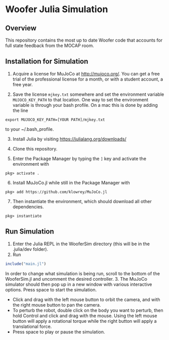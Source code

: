 # Woofer Julia Simulation

## Overview
This repository contains the most up to date Woofer code that accounts for full state feedback from the MOCAP room.

## Installation for Simulation
1. Acquire a license for MuJoCo at http://mujoco.org/. You can get a free trial of the professional license for a month, or with a student account, a free year.

2. Save the license ```mjkey.txt``` somewhere and set the environment variable ```MUJOCO_KEY_PATH``` to that location. One way to set the environment variable is through your bash profile. On a mac this is done by adding the line
```
export MUJOCO_KEY_PATH=[YOUR PATH]/mjkey.txt
```
to your ~/.bash_profile.

3. Install Julia by visiting https://julialang.org/downloads/

4. Clone this repository.

5. Enter the Package Manager by typing the `]` key and activate the environment with
```shell
pkg> activate .
```

6. Install MuJoCo.jl while still in the Package Manager with  
```shell
pkg> add https://github.com/klowrey/MuJoCo.jl
```

7. Then instantiate the environment, which should download all other dependencies.
```shell
pkg> instantiate
```
## Run Simulation
1. Enter the Julia REPL in the WooferSim directory (this will be in the .julia/dev folder).
2. Run
```julia
include("main.jl")
```
In order to change what simulation is being run, scroll to the bottom of the WooferSim.jl and uncomment the desired controller.
3. The MuJoCo simulator should then pop up in a new window with various interactive options. Press space to start the simulation.
- Click and drag with the left mouse button to orbit the camera, and with the right mouse button to pan the camera.
- To perturb the robot, double click on the body you want to perturb, then hold Control and click and drag with the mouse. Using the left mouse button will apply a rotational torque while the right button will apply a translational force.
- Press space to play or pause the simulation.
